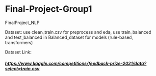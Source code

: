 # Final-Project-Group1
FinalProject_NLP

Dataset: use clean_train.csv for preprocess and eda, use train_balanced and test_balanced in Balanced_dataset for models (rule-based, transformers)

Dataset Link:
##### https://www.kaggle.com/competitions/feedback-prize-2021/data?select=train.csv
